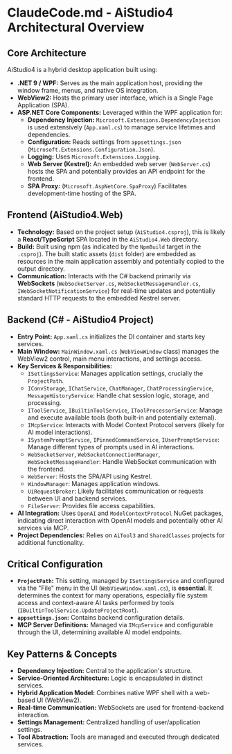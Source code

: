 # ClaudeCode.md - AiStudio4 Architectural Overview

## Core Architecture

AiStudio4 is a hybrid desktop application built using:

*   **.NET 9 / WPF:** Serves as the main application host, providing the window frame, menus, and native OS integration.
*   **WebView2:** Hosts the primary user interface, which is a Single Page Application (SPA).
*   **ASP.NET Core Components:** Leveraged within the WPF application for:
    *   **Dependency Injection:** `Microsoft.Extensions.DependencyInjection` is used extensively (`App.xaml.cs`) to manage service lifetimes and dependencies.
    *   **Configuration:** Reads settings from `appsettings.json` (`Microsoft.Extensions.Configuration.Json`).
    *   **Logging:** Uses `Microsoft.Extensions.Logging`.
    *   **Web Server (Kestrel):** An embedded web server (`WebServer.cs`) hosts the SPA and potentially provides an API endpoint for the frontend.
    *   **SPA Proxy:** (`Microsoft.AspNetCore.SpaProxy`) Facilitates development-time hosting of the SPA.

## Frontend (AiStudio4.Web)

*   **Technology:** Based on the project setup (`AiStudio4.csproj`), this is likely a **React/TypeScript** SPA located in the `AiStudio4.Web` directory.
*   **Build:** Built using npm (as indicated by the `NpmBuild` target in the `.csproj`). The built static assets (`dist` folder) are embedded as resources in the main application assembly and potentially copied to the output directory.
*   **Communication:** Interacts with the C# backend primarily via **WebSockets** (`WebSocketServer.cs`, `WebSocketMessageHandler.cs`, `IWebSocketNotificationService`) for real-time updates and potentially standard HTTP requests to the embedded Kestrel server.

## Backend (C# - AiStudio4 Project)

*   **Entry Point:** `App.xaml.cs` initializes the DI container and starts key services.
*   **Main Window:** `MainWindow.xaml.cs` (`WebViewWindow` class) manages the WebView2 control, main menu interactions, and settings access.
*   **Key Services & Responsibilities:**
    *   `ISettingsService`: Manages application settings, crucially the `ProjectPath`.
    *   `IConvStorage`, `IChatService`, `ChatManager`, `ChatProcessingService`, `MessageHistoryService`: Handle chat session logic, storage, and processing.
    *   `IToolService`, `IBuiltinToolService`, `IToolProcessorService`: Manage and execute available tools (both built-in and potentially external).
    *   `IMcpService`: Interacts with Model Context Protocol servers (likely for AI model interactions).
    *   `ISystemPromptService`, `IPinnedCommandService`, `IUserPromptService`: Manage different types of prompts used in AI interactions.
    *   `WebSocketServer`, `WebSocketConnectionManager`, `WebSocketMessageHandler`: Handle WebSocket communication with the frontend.
    *   `WebServer`: Hosts the SPA/API using Kestrel.
    *   `WindowManager`: Manages application windows.
    *   `UiRequestBroker`: Likely facilitates communication or requests between UI and backend services.
    *   `FileServer`: Provides file access capabilities.
*   **AI Integration:** Uses `OpenAI` and `ModelContextProtocol` NuGet packages, indicating direct interaction with OpenAI models and potentially other AI services via MCP.
*   **Project Dependencies:** Relies on `AiTool3` and `SharedClasses` projects for additional functionality.

## Critical Configuration

*   **`ProjectPath`:** This setting, managed by `ISettingsService` and configured via the "File" menu in the UI (`WebViewWindow.xaml.cs`), is **essential**. It determines the context for many operations, especially file system access and context-aware AI tasks performed by tools (`IBuiltinToolService.UpdateProjectRoot`).
*   **`appsettings.json`:** Contains backend configuration details.
*   **MCP Server Definitions:** Managed via `IMcpService` and configurable through the UI, determining available AI model endpoints.

## Key Patterns & Concepts

*   **Dependency Injection:** Central to the application's structure.
*   **Service-Oriented Architecture:** Logic is encapsulated in distinct services.
*   **Hybrid Application Model:** Combines native WPF shell with a web-based UI (WebView2).
*   **Real-time Communication:** WebSockets are used for frontend-backend interaction.
*   **Settings Management:** Centralized handling of user/application settings.
*   **Tool Abstraction:** Tools are managed and executed through dedicated services.
